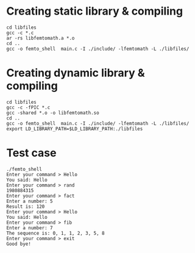 # Creating static library & compiling
```
cd libfiles
gcc -c *.c
ar -rs libfemtomath.a *.o
cd ..
gcc -o femto_shell  main.c -I ./include/ -lfemtomath -L ./libfiles/

```

# Creating dynamic library & compiling
```
cd libfiles
gcc -c -fPIC *.c
gcc -shared *.o -o libfemtomath.so
cd .. 
gcc -o femto_shell  main.c -I ./include/ -lfemtomath -L ./libfiles/
export LD_LIBRARY_PATH=$LD_LIBRARY_PATH:./libfiles

```
# Test case
```
./femto_shell
Enter your command > Hello
You said: Hello
Enter your command > rand
1980884315
Enter your command > fact
Enter a number: 5
Result is: 120
Enter your command > Hello
You said: Hello
Enter your command > fib
Enter a number: 7
The sequence is: 0, 1, 1, 2, 3, 5, 8
Enter your command > exit
Good bye!

```
